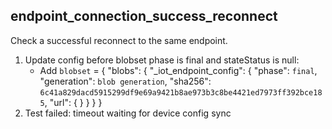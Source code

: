 
## endpoint_connection_success_reconnect

Check a successful reconnect to the same endpoint.

1. Update config before blobset phase is final and stateStatus is null:
    * Add `blobset` = { "blobs": { "_iot_endpoint_config": { "phase": `final`, "generation": `blob generation`, "sha256": `6c41a829dacd5915299df9e69a9421b8ae973b3c8be4421ed7973ff392bce185`, "url": {  } } } }
1. Test failed: timeout waiting for device config sync
